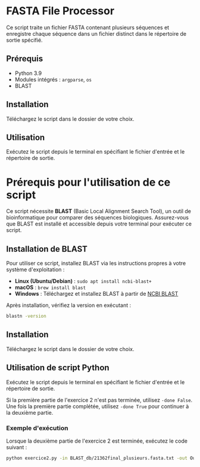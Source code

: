 # FASTA File Processor

Ce script traite un fichier FASTA contenant plusieurs séquences et enregistre chaque séquence dans un fichier distinct dans le répertoire de sortie spécifié.

## Prérequis

- Python 3.9
- Modules intégrés : `argparse`, `os`
-  BLAST

## Installation

Téléchargez le script dans le dossier de votre choix.

## Utilisation

Exécutez le script depuis le terminal en spécifiant le fichier d'entrée et le répertoire de sortie.
 
# Prérequis pour l'utilisation de ce script

Ce script nécessite **BLAST** (Basic Local Alignment Search Tool), un outil de bioinformatique pour comparer des séquences biologiques. Assurez-vous que BLAST est installé et accessible depuis votre terminal pour exécuter ce script.

## Installation de BLAST

Pour utiliser ce script, installez BLAST via les instructions propres à votre système d'exploitation :

- **Linux (Ubuntu/Debian)** : `sudo apt install ncbi-blast+`
- **macOS** : `brew install blast`
- **Windows** : Téléchargez et installez BLAST à partir de [NCBI BLAST](https://ftp.ncbi.nlm.nih.gov/blast/executables/blast+/LATEST/)

Après installation, vérifiez la version en exécutant :

```bash
blastn -version
```
## Installation

Téléchargez le script dans le dossier de votre choix.

## Utilisation de script Python

Exécutez le script depuis le terminal en spécifiant le fichier d'entrée et le répertoire de sortie.

Si la première partie de l'exercice 2 n'est pas terminée, utilisez `-done False`. Une fois la première partie complétée, utilisez `-done True` pour continuer à la deuxième partie.

### Exemple d'exécution

Lorsque la deuxième partie de l'exercice 2 est terminée, exécutez le code suivant :

```bash
python exercice2.py -in BLAST_db/21362final_plusieurs.fasta.txt -out Output_fasta_files -done True



